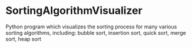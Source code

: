 # SortingAlgorithmVisualizer
Python program which visualizes the sorting process for many various sorting algorithms, including:
bubble sort,
insertion sort,
quick sort,
merge sort, 
heap sort

